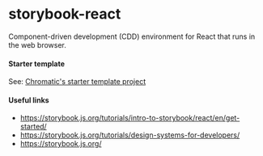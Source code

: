 # storybook-react

Component-driven development (CDD) environment for React that runs in the web browser.

#### Starter template

See: <a href="https://github.com/chromaui/intro-storybook-react-template">Chromatic's starter template project<a>

#### Useful links

- https://storybook.js.org/tutorials/intro-to-storybook/react/en/get-started/
- https://storybook.js.org/tutorials/design-systems-for-developers/
- https://storybook.js.org/
